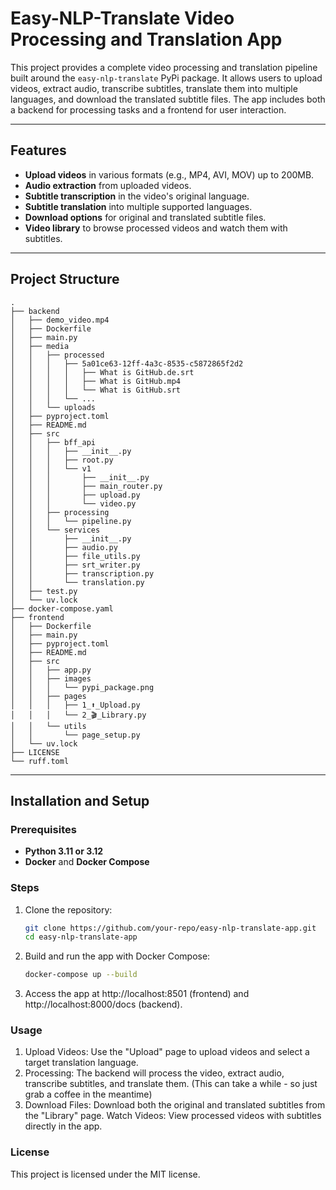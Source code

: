 # Easy-NLP-Translate Video Processing and Translation App

This project provides a complete video processing and translation pipeline built around the `easy-nlp-translate` PyPi package. It allows users to upload videos, extract audio, transcribe subtitles, translate them into multiple languages, and download the translated subtitle files. The app includes both a backend for processing tasks and a frontend for user interaction.

---

## Features

- **Upload videos** in various formats (e.g., MP4, AVI, MOV) up to 200MB.
- **Audio extraction** from uploaded videos.
- **Subtitle transcription** in the video's original language.
- **Subtitle translation** into multiple supported languages.
- **Download options** for original and translated subtitle files.
- **Video library** to browse processed videos and watch them with subtitles.

---

## Project Structure

``` tree
.
├── backend
│   ├── demo_video.mp4
│   ├── Dockerfile
│   ├── main.py
│   ├── media
│   │   ├── processed
│   │   │   ├── 5a01ce63-12ff-4a3c-8535-c5872865f2d2
│   │   │   │   ├── What is GitHub.de.srt
│   │   │   │   ├── What is GitHub.mp4
│   │   │   │   └── What is GitHub.srt
│   │   │   └── ...
│   │   └── uploads
│   ├── pyproject.toml
│   ├── README.md
│   ├── src
│   │   ├── bff_api
│   │   │   ├── __init__.py
│   │   │   ├── root.py
│   │   │   └── v1
│   │   │       ├── __init__.py
│   │   │       ├── main_router.py
│   │   │       ├── upload.py
│   │   │       └── video.py
│   │   ├── processing
│   │   │   └── pipeline.py
│   │   └── services
│   │       ├── __init__.py
│   │       ├── audio.py
│   │       ├── file_utils.py
│   │       ├── srt_writer.py
│   │       ├── transcription.py
│   │       └── translation.py
│   ├── test.py
│   └── uv.lock
├── docker-compose.yaml
├── frontend
│   ├── Dockerfile
│   ├── main.py
│   ├── pyproject.toml
│   ├── README.md
│   ├── src
│   │   ├── app.py
│   │   ├── images
│   │   │   └── pypi_package.png
│   │   ├── pages
│   │   │   ├── 1_⬆️_Upload.py
│   │   │   └── 2_🎬_Library.py
│   │   └── utils
│   │       └── page_setup.py
│   └── uv.lock
├── LICENSE
└── ruff.toml
```

---

## Installation and Setup

### Prerequisites

- **Python 3.11 or 3.12**
- **Docker** and **Docker Compose**

### Steps

1. Clone the repository:

   ```bash
   git clone https://github.com/your-repo/easy-nlp-translate-app.git
   cd easy-nlp-translate-app

2. Build and run the app with Docker Compose:

   ``` bash
   docker-compose up --build
   ```

3. Access the app at http://localhost:8501 (frontend) and http://localhost:8000/docs (backend).

### Usage

1. Upload Videos: Use the "Upload" page to upload videos and select a target translation language.
2. Processing: The backend will process the video, extract audio, transcribe subtitles, and translate them. (This can take a while - so just grab a coffee in the meantime)
3. Download Files: Download both the original and translated subtitles from the "Library" page.
Watch Videos: View processed videos with subtitles directly in the app.

### License

This project is licensed under the MIT license.
